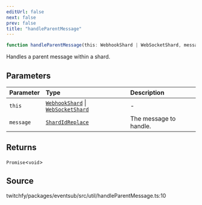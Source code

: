 ```yaml
---
editUrl: false
next: false
prev: false
title: "handleParentMessage"
---
```


```ts
function handleParentMessage(this: WebhookShard | WebSocketShard, message: ShardIdReplace): Promise<void>
```

Handles a parent message within a shard.

## Parameters

| Parameter | Type | Description |
| :------ | :------ | :------ |
| `this` | [`WebhookShard`](/api/eventsub/classes/webhookshard/) \| [`WebSocketShard`](/api/eventsub/classes/websocketshard/) | - |
| `message` | [`ShardIdReplace`](/api/eventsub/interfaces/shardidreplace/) | The message to handle. |

## Returns

`Promise`\<`void`\>

## Source

twitchfy/packages/eventsub/src/util/handleParentMessage.ts:10
